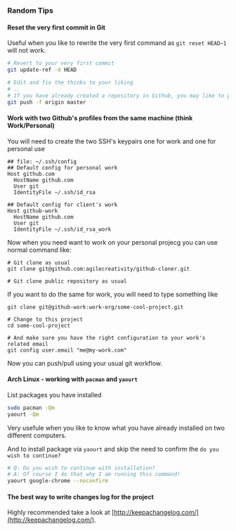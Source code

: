 ### Random Tips

#### Reset the very first commit in Git

Useful when you like to rewrite the very first command as `git reset HEAD~1` will not work.

```sh
# Revert to your very first commit
git update-ref -d HEAD

# Edit and fix the thinks to your liking
# ..
# If you have already created a repository in Github, you may like to push force
git push -f origin master
```

#### Work with two Github's profiles from the same machine (think Work/Personal)

You will need to create the two SSH's keypairs one for work and one for personal use

```
## file: ~/.ssh/config
## Default config for personal work
Host github.com
  HostName github.com
  User git
  IdentityFile ~/.ssh/id_rsa

## Default config for client's work
Host github-work
  HostName github.com
  User git
  IdentityFile ~/.ssh/id_rsa_work
```

Now when you need want to work on your personal projecg you can use normal command like:

```
# Git clone as usual
git clone git@github.com:agilecreativity/github-cloner.git

# Git clone public repository as usual
```

If you want to do the same for work, you will need to type something like

```
git clone git@github-work:work-org/some-cool-project.git

# Change to this project
cd some-cool-project

# And make sure you have the right configuration to your work's related email
git config user.email "me@my-work.com"
```

Now you can push/pull using your usual git workflow.

#### Arch Linux - working with `pacman` and `yaourt`

List packages you have installed

```sh
sudo pacman -Qm
yaourt -Qm
```
Very usefule when you like to know what you have already installed on two different computers.

And to install package via `yaourt` and skip the need to confirm the `do you wish to continue?`

```sh
# Q: Do you wish to continue with installation?
# A: Of course I do that why I am running this command!
yaourt google-chrome --noconfirm
```

#### The best way to write changes log for the project

Highly recommended take a look at [http://keepachangelog.com/](http://keepachangelog.com/).
